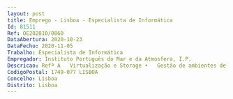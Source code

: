 ```yaml
--- 
layout: post
title: Emprego - Lisboa - Especialista de Informática
Id: 81511
Ref: OE202010/0860
DataAbertura: 2020-10-23
DataFecho: 2020-11-05
Trabalho: Especialista de Informática
Empregador: Instituto Português do Mar e da Atmosfera, I.P.
Descricao: Refª A   Virtualização e Storage •	Gestão de ambientes de Virtualização de servidores, envolvendo a configuração base dos Sistemas Operativos e sua ligação a estruturas de Storage corporativo do tipo Unificado e à rede informática do IPMA (ethernet e fiber channel) •	Administração de sistemas (físicos ou virtualizados) Linux e Microsoft Windows Server, o que inclui  manutenção operacional dos sistemas e software de base, colaboração na instalação de software aplicacional específico para o utilizador, implementação e garantia de mecanismos de salvaguardas, resolução de problemas incidentes (software hardware) •	Administração de SGBD relacionais, Microsoft SQL Server e ou MySQL, com conhecimentos de programação SQL •	Gestão de sistemas de Storage corporativos de grande capacidade e performance, com conhecimento sólidos em protocolos NAS e SAN, bem como a salvaguarda para sistemas de Backups •	Participação em grupos de trabalho e em projetos (construção, implementação operacional, manutenção e suporte) •	Interligação e colaboração com os colegas de outras áreas de IT  gestão, redes e segurança, salvaguardas, arquivo e virtualização, helpdesk sobre os sistemas que administra (UNIX LINUX) •	Contribuição para a discussão técnica no âmbito da definição e apuramento de estratégias evolutivas na área de IT.
CodigoPostal: 1749-077 LISBOA
Concelho: Lisboa
Distrito: Lisboa
--- 
```

